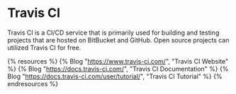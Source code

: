 # Travis CI

Travis CI is a CI/CD service that is primarily used for building and testing projects that are hosted on BitBucket and GitHub. Open source projects can utilized Travis CI for free.

{% resources %}
  {% Blog "https://www.travis-ci.com/", "Travis CI Website" %}
  {% Blog "https://docs.travis-ci.com/", "Travis CI Documentation" %}
  {% Blog "https://docs.travis-ci.com/user/tutorial/", "Travis CI Tutorial" %}
{% endresources %}
